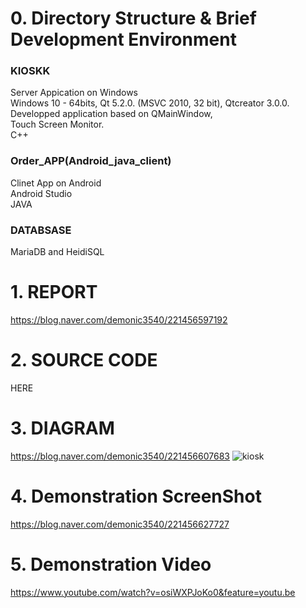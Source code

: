# 0. Directory Structure & Brief Development Environment 
### KIOSKK    
Server Appication on Windows   
  Windows 10 - 64bits, Qt 5.2.0. (MSVC 2010, 32 bit), Qtcreator 3.0.0. Developped application based on QMainWindow,  
  Touch Screen Monitor.  
  C++

### Order_APP(Android_java_client)  
Clinet App on Android  
Android Studio   
JAVA

### DATABSASE  
MariaDB and HeidiSQL



# 1. REPORT
https://blog.naver.com/demonic3540/221456597192

# 2. SOURCE CODE  
HERE

# 3. DIAGRAM  
https://blog.naver.com/demonic3540/221456607683
![kiosk](https://user-images.githubusercontent.com/34915108/52113994-329d8780-264e-11e9-9514-41c62c662d04.png)

# 4. Demonstration ScreenShot   
https://blog.naver.com/demonic3540/221456627727

# 5. Demonstration Video  
https://www.youtube.com/watch?v=osiWXPJoKo0&feature=youtu.be




